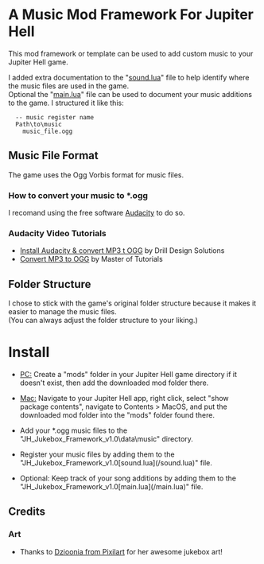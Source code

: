 # A Music Mod Framework For Jupiter Hell
This mod framework or template can be used to add custom music to your Jupiter Hell game.<br/>

I added extra documentation to the "[sound.lua](/sound.lua)" file to help identify where the music files are used in the game.<br/>
Optional the "[main.lua](/main.lua)" file can be used to document your music additions to the game. I structured it like this:<br/>
```
  -- music register name
  Path\to\music		
    music_file.ogg
```

## Music File Format
The game uses the Ogg Vorbis format for music files.
### How to convert your music to *.ogg
I recomand using the free software [Audacity](https://www.audacityteam.org/) to do so.
### Audacity Video Tutorials
  - [Install Audacity & convert MP3 t OGG](https://www.youtube.com/watch?v=UlTVuDe63fw) by Drill Design Solutions
 - [Convert MP3 to OGG](https://www.youtube.com/watch?v=fOKShUcpzcg) by Master of Tutorials

## Folder Structure
I chose to stick with the game's original folder structure because it makes it easier to manage the music files.<br/>
(You can always adjust the folder structure to your liking.)

# Install
  - <ins>PC:</ins> Create a "mods" folder in your Jupiter Hell game directory if it doesn't exist, then add the downloaded mod folder there.<br/>
  - <ins>Mac:</ins> Navigate to your Jupiter Hell app, right click, select "show package contents", navigate to Contents > MacOS, and put the downloaded mod folder into the "mods" folder found there.<br/>
  
  - Add your *.ogg music files to the "JH_Jukebox_Framework_v1.0\data\music" directory.<br/>
  - Register your music files by adding them to the "JH_Jukebox_Framework_v1.0\[sound.lua](/sound.lua)" file.<br/>
  - Optional: Keep track of your song additions by adding them to the "JH_Jukebox_Framework_v1.0\[main.lua](/main.lua)" file.<br/>

## Credits
### Art
 - Thanks to [Dzioonia from Pixilart](https://www.pixil.art/dzioonia) for her awesome jukebox art!
